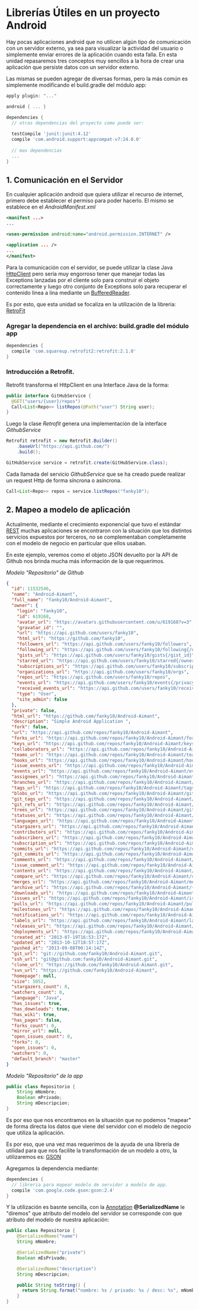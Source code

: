 # Librerías Útiles en un proyecto Android

Hay pocas aplicaciones android que no utilicen algún tipo de comunicación con un servidor externo, ya sea para visualizar la actividad del usuario o simplemente enviar errores de la aplicación cuando esta falla.
En esta unidad repasaremos tres conceptos muy sencillos a la hora de crear una aplicación que persiste datos con un servidor externo.

Las mismas se pueden agregar de diversas formas, pero la más común es simplemente modificando el build.gradle del módulo app:

```gradle
apply plugin: "..."

android { ... }

dependencies {
  // otras dependencias del proyecto como puede ser:
  
  testCompile 'junit:junit:4.12'
  compile 'com.android.support:appcompat-v7:24.0.0'
  
  // mas dependencias
  ...
}
```

## 1. Comunicación en el Servidor

En cualquier aplicación android que quiera utilizar el recurso de internet, primero debe establecer el permiso para poder hacerlo. El mismo se establece en el *AndroidManifest.xml*

```xml
<manifest ...>
...

<uses-permission android:name="android.permission.INTERNET" />

<application ... />
...
</manifest>
```

Para la comunicación con el servidor, se puede utilizar la clase Java [HttpClient](https://developer.android.com/reference/org/apache/http/client/HttpClient.html) pero sería muy engorroso tener que manejar todas las Exceptions lanzadas por el cliente solo para construir el objeto correctamente y luego otro conjunto de Exceptions solo para recuperar el contenido linea a lina mediante un [BufferedReader](https://developer.android.com/reference/java/io/BufferedReader.html).

Es por esto, que esta unidad se focaliza en la utilización de la libreria: [RetroFit](http://square.github.io/retrofit/)

### Agregar la dependencia en el archivo: build.gradle del módulo app

```gradle
dependencies {
  compile 'com.squareup.retrofit2:retrofit:2.1.0'
}
```

### Introducción a Retrofit.

Retrofit transforma el HttpClient en una Interface Java de la forma:
```java
public interface GitHubService {
  @GET("users/{user}/repos")
  Call<List<Repo>> listRepos(@Path("user") String user);
}
```

Luego la clase *Retrofit* genera una implementación de la interface *GithubService*

```java
Retrofit retrofit = new Retrofit.Builder()
    .baseUrl("https://api.github.com/")
    .build();

GitHubService service = retrofit.create(GitHubService.class);
```

Cada llamada del servicio *GithubService* que se ha creado puede realizar un request Http de forma síncrona o asíncrona.

```java
Call<List<Repo>> repos = service.listRepos("fanky10");
```

## 2. Mapeo a modelo de aplicación

Actualmente, mediante el crecimiento exponencial que tuvo el estándar [REST](https://en.wikipedia.org/wiki/Representational_state_transfer) muchas aplicaciones se encontraron con la situación que los distintos servicios expuestos por terceros, no se complementaban completamente con el modelo de negocio en particular que ellos usaban.

En este ejemplo, veremos como el objeto JSON devuelto por la API de Github nos brinda mucha más información de la que requerimos.

*Modelo "Repositorio" de Github*

```json
{
  "id": 11532546,
  "name": "Android-Aimant",
  "full_name": "fanky10/Android-Aimant",
  "owner": {
    "login": "fanky10",
    "id": 619168,
    "avatar_url": "https://avatars.githubusercontent.com/u/619168?v=3",
    "gravatar_id": "",
    "url": "https://api.github.com/users/fanky10",
    "html_url": "https://github.com/fanky10",
    "followers_url": "https://api.github.com/users/fanky10/followers",
    "following_url": "https://api.github.com/users/fanky10/following{/other_user}",
    "gists_url": "https://api.github.com/users/fanky10/gists{/gist_id}",
    "starred_url": "https://api.github.com/users/fanky10/starred{/owner}{/repo}",
    "subscriptions_url": "https://api.github.com/users/fanky10/subscriptions",
    "organizations_url": "https://api.github.com/users/fanky10/orgs",
    "repos_url": "https://api.github.com/users/fanky10/repos",
    "events_url": "https://api.github.com/users/fanky10/events{/privacy}",
    "received_events_url": "https://api.github.com/users/fanky10/received_events",
    "type": "User",
    "site_admin": false
  },
  "private": false,
  "html_url": "https://github.com/fanky10/Android-Aimant",
  "description": "Simple Android Application ",
  "fork": false,
  "url": "https://api.github.com/repos/fanky10/Android-Aimant",
  "forks_url": "https://api.github.com/repos/fanky10/Android-Aimant/forks",
  "keys_url": "https://api.github.com/repos/fanky10/Android-Aimant/keys{/key_id}",
  "collaborators_url": "https://api.github.com/repos/fanky10/Android-Aimant/collaborators{/collaborator}",
  "teams_url": "https://api.github.com/repos/fanky10/Android-Aimant/teams",
  "hooks_url": "https://api.github.com/repos/fanky10/Android-Aimant/hooks",
  "issue_events_url": "https://api.github.com/repos/fanky10/Android-Aimant/issues/events{/number}",
  "events_url": "https://api.github.com/repos/fanky10/Android-Aimant/events",
  "assignees_url": "https://api.github.com/repos/fanky10/Android-Aimant/assignees{/user}",
  "branches_url": "https://api.github.com/repos/fanky10/Android-Aimant/branches{/branch}",
  "tags_url": "https://api.github.com/repos/fanky10/Android-Aimant/tags",
  "blobs_url": "https://api.github.com/repos/fanky10/Android-Aimant/git/blobs{/sha}",
  "git_tags_url": "https://api.github.com/repos/fanky10/Android-Aimant/git/tags{/sha}",
  "git_refs_url": "https://api.github.com/repos/fanky10/Android-Aimant/git/refs{/sha}",
  "trees_url": "https://api.github.com/repos/fanky10/Android-Aimant/git/trees{/sha}",
  "statuses_url": "https://api.github.com/repos/fanky10/Android-Aimant/statuses/{sha}",
  "languages_url": "https://api.github.com/repos/fanky10/Android-Aimant/languages",
  "stargazers_url": "https://api.github.com/repos/fanky10/Android-Aimant/stargazers",
  "contributors_url": "https://api.github.com/repos/fanky10/Android-Aimant/contributors",
  "subscribers_url": "https://api.github.com/repos/fanky10/Android-Aimant/subscribers",
  "subscription_url": "https://api.github.com/repos/fanky10/Android-Aimant/subscription",
  "commits_url": "https://api.github.com/repos/fanky10/Android-Aimant/commits{/sha}",
  "git_commits_url": "https://api.github.com/repos/fanky10/Android-Aimant/git/commits{/sha}",
  "comments_url": "https://api.github.com/repos/fanky10/Android-Aimant/comments{/number}",
  "issue_comment_url": "https://api.github.com/repos/fanky10/Android-Aimant/issues/comments{/number}",
  "contents_url": "https://api.github.com/repos/fanky10/Android-Aimant/contents/{+path}",
  "compare_url": "https://api.github.com/repos/fanky10/Android-Aimant/compare/{base}...{head}",
  "merges_url": "https://api.github.com/repos/fanky10/Android-Aimant/merges",
  "archive_url": "https://api.github.com/repos/fanky10/Android-Aimant/{archive_format}{/ref}",
  "downloads_url": "https://api.github.com/repos/fanky10/Android-Aimant/downloads",
  "issues_url": "https://api.github.com/repos/fanky10/Android-Aimant/issues{/number}",
  "pulls_url": "https://api.github.com/repos/fanky10/Android-Aimant/pulls{/number}",
  "milestones_url": "https://api.github.com/repos/fanky10/Android-Aimant/milestones{/number}",
  "notifications_url": "https://api.github.com/repos/fanky10/Android-Aimant/notifications{?since,all,participating}",
  "labels_url": "https://api.github.com/repos/fanky10/Android-Aimant/labels{/name}",
  "releases_url": "https://api.github.com/repos/fanky10/Android-Aimant/releases{/id}",
  "deployments_url": "https://api.github.com/repos/fanky10/Android-Aimant/deployments",
  "created_at": "2013-07-19T16:53:17Z",
  "updated_at": "2013-10-12T18:57:17Z",
  "pushed_at": "2013-09-08T00:14:14Z",
  "git_url": "git://github.com/fanky10/Android-Aimant.git",
  "ssh_url": "git@github.com:fanky10/Android-Aimant.git",
  "clone_url": "https://github.com/fanky10/Android-Aimant.git",
  "svn_url": "https://github.com/fanky10/Android-Aimant",
  "homepage": null,
  "size": 5052,
  "stargazers_count": 0,
  "watchers_count": 0,
  "language": "Java",
  "has_issues": true,
  "has_downloads": true,
  "has_wiki": true,
  "has_pages": false,
  "forks_count": 0,
  "mirror_url": null,
  "open_issues_count": 0,
  "forks": 0,
  "open_issues": 0,
  "watchers": 0,
  "default_branch": "master"
}
```

*Modelo "Repositorio" de la app*

```java
public class Repositorio {
    String mNombre;
    Boolean mPrivado;
    String mDescripcion;
}
```

Es por eso que nos encontramos en la situación que no podemos "mapear" de forma directa los datos que viene del servidor con el modelo de negocio que utiliza la aplicación.

Es por eso, que una vez mas requerimos de la ayuda de una librería de utilidad para que nos facilite la transformación de un modelo a otro, la utilizaremos es: [GSON](https://github.com/google/gson)

Agregamos la dependencia mediante:

```gradle
dependencies {
  // libreria para mapear modelo de servidor a modelo de app.
  compile 'com.google.code.gson:gson:2.4'
}
```

Y la utilización es basnte sencilla, con la [Annotation](https://en.wikipedia.org/wiki/Java_annotation) **@SerializedName** le "diremos" que atributo del modelo del servidor se corresponde con que atributo del modelo de nuestra aplicación:

```java
public class Repositorio {
    @SerializedName("name")
    String mNombre;

    @SerializedName("private")
    Boolean mEsPrivado;

    @SerializedName("description")
    String mDescripcion;

    public String toString() {
      return String.format("nombre: %s / privado: %s / desc: %s", mNombre, mEsPrivado, mDescripcion);
    }
}
```
